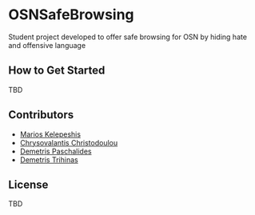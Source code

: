 # OSNSafeBrowsing
Student project developed to offer safe browsing for OSN by hiding hate and offensive language

How to Get Started
-------------------
TBD

Contributors
------------
- [Marios Kelepeshis](https://github.com/username)
- [Chrysovalantis Christodoulou](https://github.com/Chrysovalantis)
- [Demetris Paschalides](https://github.com/dpasch01)
- [Demetris Trihinas](https://github.com/dtrihinas)

License
------------
TBD

